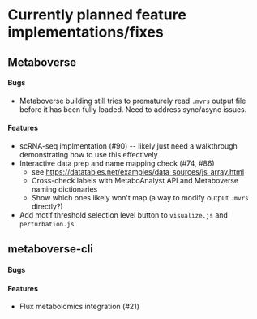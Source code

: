 # Currently planned feature implementations/fixes



## Metaboverse

#### Bugs
- Metaboverse building still tries to prematurely read `.mvrs` output file before it has been fully loaded. Need to address sync/async issues.

#### Features
- scRNA-seq implmentation (#90) -- likely just need a walkthrough demonstrating how to use this effectively
- Interactive data prep and name mapping check (#74, #86)
    - see https://datatables.net/examples/data_sources/js_array.html 
    - Cross-check labels with MetaboAnalyst API and Metaboverse naming dictionaries
    - Show which ones likely won't map (a way to modify output `.mvrs` directly?)
- Add motif threshold selection level button to `visualize.js` and `perturbation.js`



## metaboverse-cli
#### Bugs


#### Features
- Flux metabolomics integration (#21)
